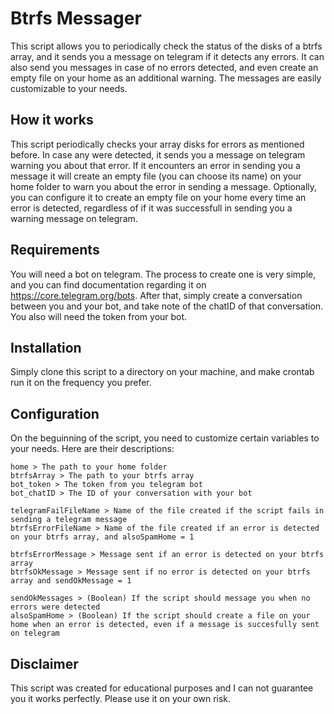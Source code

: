 # Btrfs Messager
This script allows you to periodically check the status of the disks of a btrfs array, and it sends you a message on telegram if it detects any errors. It can also send you messages in case of no errors detected, and even create an empty file on your home as an additional warning. The messages are easily customizable to your needs.

## How it works
This script periodically checks your array disks for errors as mentioned before. In case any were detected, it sends you a message on telegram warning you about that error. If it encounters an error in sending you a message it will create an empty file (you can choose its name) on your home folder to warn you about the error in sending a message. Optionally, you can configure it to create an empty file on your home every time an error is detected, regardless of if it was successfull in sending you a warning message on telegram.

## Requirements
You will need a bot on telegram. The process to create one is very simple, and you can find documentation regarding it on https://core.telegram.org/bots. After that, simply create a conversation between you and your bot, and take note of the chatID of that conversation.
You also will need the token from your bot.

## Installation
Simply clone this script to a directory on your machine, and make crontab run it on the frequency you prefer. 

## Configuration
On the beguinning of the script, you need to customize certain variables to your needs. Here are their descriptions:

    home > The path to your home folder
    btrfsArray > The path to your btrfs array
    bot_token > The token from you telegram bot
    bot_chatID > The ID of your conversation with your bot

    telegramFailFileName > Name of the file created if the script fails in sending a telegram message
    btrfsErrorFileName > Name of the file created if an error is detected on your btrfs array, and alsoSpamHome = 1

    btrfsErrorMessage > Message sent if an error is detected on your btrfs array
    btrfsOkMessage > Message sent if no error is detected on your btrfs array and sendOkMessage = 1

    sendOkMessages > (Boolean) If the script should message you when no errors were detected
    alsoSpamHome > (Boolean) If the script should create a file on your home when an error is detected, even if a message is succesfully sent on telegram

## Disclaimer
This script was created for educational purposes and I can not guarantee you it works perfectly. Please use it on your own risk.


